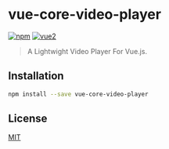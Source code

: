 # vue-core-video-player

[![npm](https://img.shields.io/npm/v/vue-core-video-player.svg)](https://www.npmjs.com/package/vue-core-video-player) [![vue2](https://img.shields.io/badge/vue-2.x-brightgreen.svg)](https://vuejs.org/)

> A Lightwight Video Player For Vue.js.

## Installation

```bash
npm install --save vue-core-video-player
```


## License

[MIT](http://opensource.org/licenses/MIT)
